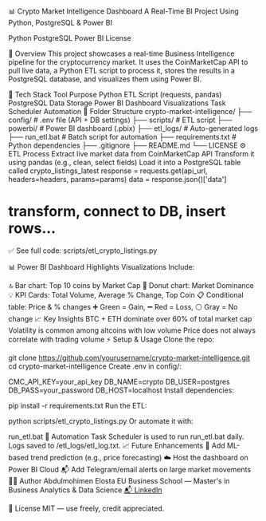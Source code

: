 📊 Crypto Market Intelligence Dashboard
A Real-Time BI Project Using Python, PostgreSQL & Power BI

Python PostgreSQL Power BI License

🚀 Overview
This project showcases a real-time Business Intelligence pipeline for the cryptocurrency market. It uses the CoinMarketCap API to pull live data, a Python ETL script to process it, stores the results in a PostgreSQL database, and visualizes them using Power BI.

🧰 Tech Stack
Tool	Purpose
Python	ETL Script (requests, pandas)
PostgreSQL	Data Storage
Power BI	Dashboard Visualizations
Task Scheduler	Automation
📂 Folder Structure
crypto-market-intelligence/
├── config/                  # .env file (API + DB settings)
├── scripts/                 # ETL script
├── powerbi/                 # Power BI dashboard (.pbix)
├── etl_logs/                # Auto-generated logs
├── run_etl.bat              # Batch script for automation
├── requirements.txt         # Python dependencies
├── .gitignore
├── README.md
└── LICENSE
⚙️ ETL Process
Extract live market data from CoinMarketCap API
Transform it using pandas (e.g., clean, select fields)
Load it into a PostgreSQL table called crypto_listings_latest
response = requests.get(api_url, headers=headers, params=params)
data = response.json()['data']
# transform, connect to DB, insert rows...
✅ See full code: scripts/etl_crypto_listings.py

📊 Power BI Dashboard Highlights
Visualizations Include:

🔝 Bar chart: Top 10 coins by Market Cap
🧁 Donut chart: Market Dominance
💡 KPI Cards: Total Volume, Average % Change, Top Coin
📋 Conditional table: Price & % changes
➕ Green = Gain, ➖ Red = Loss, ⚪ Gray = No change
📈 Key Insights
BTC + ETH dominate over 60% of total market cap
Volatility is common among altcoins with low volume
Price does not always correlate with trading volume
⚡ Setup & Usage
Clone the repo:

git clone https://github.com/yourusername/crypto-market-intelligence.git
cd crypto-market-intelligence
Create .env in config/:

CMC_API_KEY=your_api_key
DB_NAME=crypto
DB_USER=postgres
DB_PASS=your_password
DB_HOST=localhost
Install dependencies:

pip install -r requirements.txt
Run the ETL:

python scripts/etl_crypto_listings.py
Or automate it with:

run_etl.bat
🔁 Automation
Task Scheduler is used to run run_etl.bat daily.
Logs saved to /etl_logs/etl_log.txt.
📈 Future Enhancements
🔮 Add ML-based trend prediction (e.g., price forecasting)
☁️ Host the dashboard on Power BI Cloud
📬 Add Telegram/email alerts on large market movements
🧑‍💻 Author
Abdulmohimen Elosta
EU Business School — Master's in Business Analytics & Data Science
[📬 LinkedIn](https://github.com/Abdulmohimen/ETLProject)

📄 License
MIT — use freely, credit appreciated.

